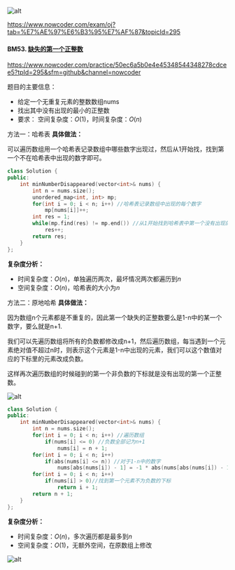 ![alt](https://uploadfiles.nowcoder.com/bm/top101-head.jpg)

https://www.nowcoder.com/exam/oj?tab=%E7%AE%97%E6%B3%95%E7%AF%87&topicId=295

#### BM53. [缺失的第一个正整数](https://www.nowcoder.com/practice/50ec6a5b0e4e45348544348278cdcee5?tpId=295&sfm=github&channel=nowcoder)

https://www.nowcoder.com/practice/50ec6a5b0e4e45348544348278cdcee5?tpId=295&sfm=github&channel=nowcoder

题目的主要信息：

- 给定一个无重复元素的整数数组nums
- 找出其中没有出现的最小的正整数
- 要求： 空间复杂度：$O(1)$，时间复杂度：$O(n)$

方法一：哈希表
**具体做法：**

可以遍历数组用一个哈希表记录数组中哪些数字出现过，然后从1开始找，找到第一个不在哈希表中出现的数字即可。

```cpp
class Solution {
public:
    int minNumberDisappeared(vector<int>& nums) {
        int n = nums.size();
        unordered_map<int, int> mp;
        for(int i = 0; i < n; i++) //哈希表记录数组中出现的每个数字
            mp[nums[i]]++;
        int res = 1; 
        while(mp.find(res) != mp.end()) //从1开始找到哈希表中第一个没有出现的正整数
            res++;
        return res;
    }
};
```

**复杂度分析：**
- 时间复杂度：$O(n)$，单独遍历两次，最坏情况两次都遍历到$n$
- 空间复杂度：$O(n)$，哈希表的大小为$n$


方法二：原地哈希
**具体做法：**

因为数组n个元素都是不重复的，因此第一个缺失的正整数要么是1-n中的某一个数字，要么就是n+1.

我们可以先遍历数组将所有的负数都修改成n+1，然后遍历数组，每当遇到一个元素绝对值不超过n时，则表示这个元素是1-n中出现的元素，我们可以这个数值对应的下标里的元素改成负数。

这样再次遍历数组的时候碰到的第一个非负数的下标就是没有出现的第一个正整数。

![alt](https://uploadfiles.nowcoder.com/images/20211205/397721558_1638684045619/8B1D7628C16FF6E6D35E043890276FF1)

```cpp
class Solution {
public:
    int minNumberDisappeared(vector<int>& nums) {
        int n = nums.size();
        for(int i = 0; i < n; i++) //遍历数组
            if(nums[i] <= 0) //负数全部记为n+1
                nums[i] = n + 1;
        for(int i = 0; i < n; i++) 
            if(abs(nums[i] <= n)) //对于1-n中的数字
                nums[abs(nums[i]) - 1] = -1 * abs(nums[abs(nums[i]) - 1]); //这个数字的下标标记为负数
        for(int i = 0; i < n; i++) 
            if(nums[i] > 0)//找到第一个元素不为负数的下标
                return i + 1;
        return n + 1;
    }
};
```

**复杂度分析：**
- 时间复杂度：$O(n)$，多次遍历都是最多到$n$
- 空间复杂度：$O(1)$，无额外空间，在原数组上修改

![alt](https://uploadfiles.nowcoder.com/bm/top101-tail.jpg)